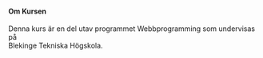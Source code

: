 #### Om Kursen

Denna kurs är en del utav programmet Webbprogramming som
undervisas på  
Blekinge Tekniska Högskola.
